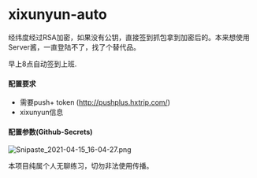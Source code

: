 # xixunyun-auto
经纬度经过RSA加密，如果没有公钥，直接签到抓包拿到加密后的。本来想使用Server酱，一直登陆不了，找了个替代品。

早上8点自动签到上班.

#### 配置要求

- 需要push+ token (http://pushplus.hxtrip.com/)
- xixunyun信息

#### 配置参数(Github-Secrets)

![Snipaste_2021-04-15_16-04-27.png](http://pic.ihcnb.cn/ihcnb/c8c615ae7a648.png)



本项目纯属个人无聊练习，切勿非法使用传播。

